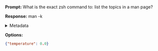 **Prompt:**
What is the exact zsh command to: list the topics in a man page?


**Response:**
man -k <keyword>

<details><summary>Metadata</summary>

- Duration: 2374 ms
- Datetime: 2023-08-31T11:45:57.495408
- Model: gpt-4-0613

</details>

**Options:**
```json
{"temperature": 0.0}
```

